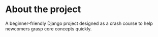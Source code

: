 # About the project

A beginner-friendly Django project designed as a crash course to help newcomers grasp core concepts quickly.
